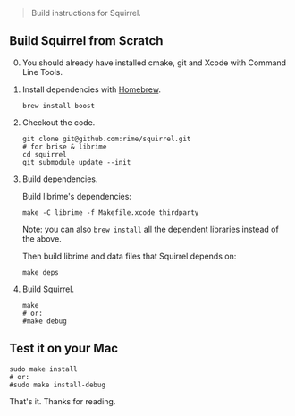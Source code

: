 > Build instructions for Squirrel.

## Build Squirrel from Scratch

0.  You should already have installed cmake, git and Xcode with Command Line Tools.

1.  Install dependencies with [Homebrew](http://mxcl.github.com/homebrew/).

        brew install boost

2.  Checkout the code.

        git clone git@github.com:rime/squirrel.git
        # for brise & librime
        cd squirrel
        git submodule update --init

3.  Build dependencies.

    Build librime's dependencies:

        make -C librime -f Makefile.xcode thirdparty

    Note: you can also `brew install` all the dependent libraries instead of the above.

    Then build librime and data files that Squirrel depends on:

        make deps

3.  Build Squirrel.

        make
        # or:
        #make debug

## Test it on your Mac

    sudo make install
    # or:
    #sudo make install-debug

That's it. Thanks for reading.